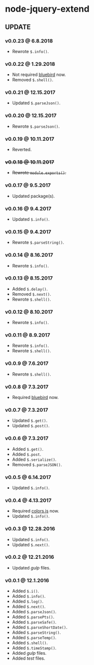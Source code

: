 # node-jquery-extend

## UPDATE

### v0.0.23 @ 6.8.2018

- Rewrote `$.info()`.

### v0.0.22 @ 1.29.2018

- Not required [bluebird](https://github.com/petkaantonov/bluebird) now.
- Removed `$.shell()`.

### v0.0.21 @ 12.15.2017

- Updated `$.parseJson()`.

### v0.0.20 @ 12.15.2017

- Rewrote `$.parseJson()`.

### v0.0.19 @ 10.11.2017

- Reverted.

### ~~v0.0.18 @ 10.11.2017~~

- ~~Rewrote `module.exports()`.~~

### v0.0.17 @ 9.5.2017

- Updated package(s).

### v0.0.16 @ 9.4.2017

- Updated `$.info()`.

### v0.0.15 @ 9.4.2017

- Rewrote `$.parseString()`.

### v0.0.14 @ 8.16.2017

- Rewrote `$.info()`.

### v0.0.13 @ 8.15.2017

- Added `$.delay()`.
- Removed `$.next()`.
- Rewrote `$.shell()`.

### v0.0.12 @ 8.10.2017

- Rewrote `$.info()`.

### v0.0.11 @ 8.9.2017

- Rewrote `$.info()`.
- Rewrote `$.shell()`.

### v0.0.9 @ 7.6.2017

- Rewrote `$.shell()`.

### v0.0.8 @ 7.3.2017

- Required [bluebird](https://github.com/petkaantonov/bluebird) now.

### v0.0.7 @ 7.3.2017

- Updated `$.get()`.
- Updated `$.post()`.

### v0.0.6 @ 7.3.2017

- Added `$.get()`.
- Added `$.post`.
- Added `$.serialize()`.
- Removed `$.parseJSON()`.

### v0.0.5 @ 6.14.2017

- Updated `$.info()`.

### v0.0.4 @ 4.13.2017

- Required [colors.js](https://github.com/Marak/colors.js) now.
- Updated `$.info()`.

### v0.0.3 @ 12.28.2016

- Updated `$.info()`.
- Updated `$.next()`.

### v0.0.2 @ 12.21.2016

- Updated *gulp* files.

### v0.0.1 @ 12.1.2016

- Added `$.i()`.
- Added `$.info()`.
- Added `$.log()`.
- Added `$.next()`.
- Added `$.parseJson()`.
- Added `$.parsePts()`.
- Added `$.parseSafe()`.
- Added `$.parseShortDate()`.
- Added `$.parseString()`.
- Added `$.parseTemp()`.
- Added `$.shell()`.
- Added `$.timeStamp()`.
- Added *gulp* files.
- Added *test* files.